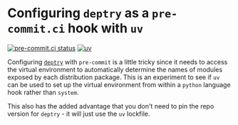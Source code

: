 # Configuring `deptry` as a `pre-commit.ci` hook with `uv`

[![pre-commit.ci status](https://results.pre-commit.ci/badge/github/nathanjmcdougall/uv-precommit-deptry-test/main.svg)](https://results.pre-commit.ci/latest/github/nathanjmcdougall/uv-precommit-deptry-test/main) [![uv](https://img.shields.io/endpoint?url=https://raw.githubusercontent.com/astral-sh/uv/main/assets/badge/v0.json)](https://github.com/astral-sh/uv)

Configuring [`deptry`](https://github.com/fpgmaas/deptry) with `pre-commit` is a little tricky since it needs to access the virtual environment to automatically determine the names of modules exposed by each distribution package. This is an experiment to see if `uv` can be used to set up the virtual environment from within a `python` language hook rather than `system`.

This also has the added advantage that you don't need to pin the repo version for
`deptry` - it will just use the `uv` lockfile.
